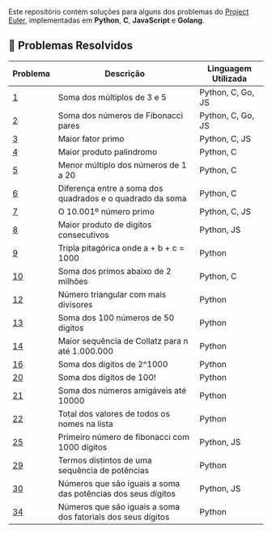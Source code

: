 Este repositório contém soluções para alguns dos problemas do [Project Euler](https://projecteuler.net/), implementadas em **Python**, **C**, **JavaScript** e **Golang**.

## 🚀 Problemas Resolvidos

| Problema | Descrição                         				  | Linguagem Utilizada |
|----------|-----------------------------------------------|---------------------|
| [1](https://projecteuler.net/problem=1)		| Soma dos múltiplos de 3 e 5												| Python, C, Go, JS	|
| [2](https://projecteuler.net/problem=2) 	| Soma dos números de Fibonacci pares									| Python, C, Go, JS	|
| [3](https://projecteuler.net/problem=3) 	| Maior fator primo															| Python, C, JS      |
| [4](https://projecteuler.net/problem=4) 	| Maior produto palindromo 												| Python, C	     		|
| [5](https://projecteuler.net/problem=5) 	| Menor múltiplo dos números de 1 a 20									| Python, C	     		|
| [6](https://projecteuler.net/problem=6) 	| Diferença entre a soma dos quadrados e o quadrado da soma		| Python, C	     		|
| [7](https://projecteuler.net/problem=7) 	| O 10.001º número primo													| Python, C, JS		|
| [8](https://projecteuler.net/problem=8) 	| Maior produto de digitos consecutivos								| Python, JS			|
| [9](https://projecteuler.net/problem=9) 	| Tripla pitagórica onde a + b + c = 1000								| Python					|
| [10](https://projecteuler.net/problem=10)	| Soma dos primos abaixo de 2 milhões									| Python, C				|
| [12](https://projecteuler.net/problem=12) 	| Número triangular com mais divisores									| Python					|
| [13](https://projecteuler.net/problem=13) 	| Soma dos 100 números de 50 digitos									| Python					|
| [14](https://projecteuler.net/problem=14) 	| Maior sequência de Collatz para n até 1.000.000					| Python					|
| [16](https://projecteuler.net/problem=16) 	| Soma dos dígitos de 2^1000												| Python					|
| [20](https://projecteuler.net/problem=20) 	| Soma dos dígitos de 100!													| Python					|
| [21](https://projecteuler.net/problem=21) 	| Soma dos números amigáveis até 10000									| Python					|
| [22](https://projecteuler.net/problem=22) 	| Total dos valores de todos os nomes na lista						| Python					|
| [25](https://projecteuler.net/problem=25) 	| Primeiro número de fibonacci com 1000 dígitos						| Python, JS			|
| [29](https://projecteuler.net/problem=29) 	| Termos distintos de uma sequência de potências					| Python					|
| [30](https://projecteuler.net/problem=30) 	| Números que são iguais a soma das potências dos seus dígitos	| Python, JS			|
| [34](https://projecteuler.net/problem=34) 	| Números que são iguais a soma dos fatoriais dos seus dígitos	| Python					|